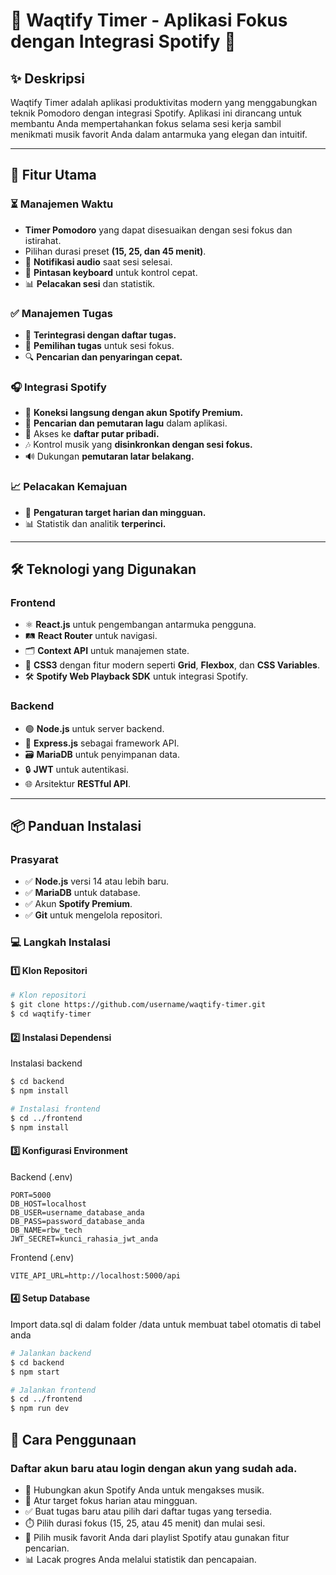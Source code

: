 # 🎵 Waqtify Timer - Aplikasi Fokus dengan Integrasi Spotify 🎯

## ✨ Deskripsi
Waqtify Timer adalah aplikasi produktivitas modern yang menggabungkan teknik Pomodoro dengan integrasi Spotify. Aplikasi ini dirancang untuk membantu Anda mempertahankan fokus selama sesi kerja sambil menikmati musik favorit Anda dalam antarmuka yang elegan dan intuitif.

---

## 🚀 Fitur Utama

### ⏳ Manajemen Waktu
- **Timer Pomodoro** yang dapat disesuaikan dengan sesi fokus dan istirahat.
- Pilihan durasi preset **(15, 25, dan 45 menit)**.
- 🔔 **Notifikasi audio** saat sesi selesai.
- 🎹 **Pintasan keyboard** untuk kontrol cepat.
- 📊 **Pelacakan sesi** dan statistik.

### ✅ Manajemen Tugas
- 📝 **Terintegrasi dengan daftar tugas.**
- 🎯 **Pemilihan tugas** untuk sesi fokus.
- 🔍 **Pencarian dan penyaringan cepat.**

### 🎧 Integrasi Spotify
- 🔗 **Koneksi langsung dengan akun Spotify Premium.**
- 🎵 **Pencarian dan pemutaran lagu** dalam aplikasi.
- 📂 Akses ke **daftar putar pribadi.**
- 🎶 Kontrol musik yang **disinkronkan dengan sesi fokus.**
- 🔊 Dukungan **pemutaran latar belakang.**

### 📈 Pelacakan Kemajuan
- 🎯 **Pengaturan target harian dan mingguan.**
- 📊 Statistik dan analitik **terperinci.**


---

## 🛠️ Teknologi yang Digunakan

### **Frontend**
- ⚛️ **React.js** untuk pengembangan antarmuka pengguna.
- 🛤️ **React Router** untuk navigasi.
- 🗂️ **Context API** untuk manajemen state.
- 🎨 **CSS3** dengan fitur modern seperti **Grid**, **Flexbox**, dan **CSS Variables**.
- 🛠️ **Spotify Web Playback SDK** untuk integrasi Spotify.

### **Backend**
- 🟢 **Node.js** untuk server backend.
- 🚀 **Express.js** sebagai framework API.
- 🗃️ **MariaDB** untuk penyimpanan data.
- 🔒 **JWT** untuk autentikasi.
- 🌐 Arsitektur **RESTful API**.

---

## 📦 Panduan Instalasi

### Prasyarat
- ✅ **Node.js** versi 14 atau lebih baru.
- ✅ **MariaDB** untuk database.
- ✅ Akun **Spotify Premium**.
- ✅ **Git** untuk mengelola repositori.

### 💻 Langkah Instalasi

#### 1️⃣ Klon Repositori
```bash
# Klon repositori
$ git clone https://github.com/username/waqtify-timer.git
$ cd waqtify-timer
```

#### 2️⃣ Instalasi Dependensi
Instalasi backend
```bash
$ cd backend
$ npm install

# Instalasi frontend
$ cd ../frontend
$ npm install
```

#### 3️⃣ Konfigurasi Environment
Backend (.env)
```
PORT=5000
DB_HOST=localhost
DB_USER=username_database_anda
DB_PASS=password_database_anda
DB_NAME=rbw_tech
JWT_SECRET=kunci_rahasia_jwt_anda
```
Frontend (.env)
```
VITE_API_URL=http://localhost:5000/api
```

#### 4️⃣ Setup Database
Import data.sql di dalam folder /data untuk membuat tabel otomatis di tabel anda
``` bash
# Jalankan backend
$ cd backend
$ npm start

# Jalankan frontend
$ cd ../frontend
$ npm run dev
```

## 📖 Cara Penggunaan
### Daftar akun baru atau login dengan akun yang sudah ada.
- 🔗 Hubungkan akun Spotify Anda untuk mengakses musik.
- 🎯 Atur target fokus harian atau mingguan.
- ✅ Buat tugas baru atau pilih dari daftar tugas yang tersedia.
- ⏱️ Pilih durasi fokus (15, 25, atau 45 menit) dan mulai sesi.
- 🎵 Pilih musik favorit Anda dari playlist Spotify atau gunakan fitur pencarian.
- 📊 Lacak progres Anda melalui statistik dan pencapaian.
